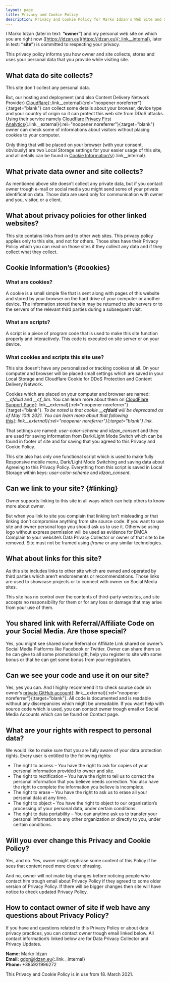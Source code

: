 ```yaml
---
layout: page
title: Privacy and Cookie Policy
description: Privacy and Cookie Policy for Marko Idzan's Web Site and Social Media Platforms
---
```

I Marko Idzan (later in text: **“owner”**) and my personal web site on which you are right now ([https://idzan.eu](https://idzan.eu){:.link__internal}, later in text: **“site”**) is committed to respecting your privacy.

This privacy policy informs you how owner and site collects, stores and uses your personal data that you provide while visiting site.

## What data do site collects?

This site don't collect any personal data.

But, our hosting and deployment (and also Content Delivery Network Provider) [Cloudflare](https://www.cloudflare.com/privacypolicy/){:.link__external}{:rel="noopener noreferrer"}{:target="blank"} can collect some details about your browser, device type and your country of origin so it can protect this web site from DDoS attacks. Using their service namely [Cloudflare Privacy First Analytics](https://www.cloudflare.com/web-analytics/){:.link__external}{:rel="noopener noreferrer"}{:target="blank"} owner can check some of informations about visitors without placing cookies to your computer.

Only thing that will be placed on your browser (with your consent, obviously) are two Local Storage settings for your easier usage of this site, and all details can be found in [Cookie Information’s](#cookies){:.link__internal}.

## What private data owner and site collects?

As mentioned above site doesn’t collect any private data, but if you contact owner trough e-mail or social media you might send some of your private identification data. Those data are used only for communication with owner and you, visitor, or a client.

## What about privacy policies for other linked websites?

This site contains links from and to other web sites. This privacy policy applies only to this site, and not for others. Those sites have their Privacy Policy which you can read on those sites if they collect any data and if they collect what they collect.

## Cookie Information’s {#cookies}

### What are cookies?

A cookie is a small simple file that is sent along with pages of this website and stored by your browser on the hard drive of your computer or another device. The information stored therein may be returned to site servers or to the servers of the relevant third parties during a subsequent visit.

### What are scripts?

A script is a piece of program code that is used to make this site function properly and interactively. This code is executed on site server or on your device.

### What cookies and scripts this site use?

This site doesn’t have any personalized or tracking cookies at all. On your computer and browser will be placed small settings which are saved in your Local Storage and Cloudflare Cookie for DDoS Protection and Content Delivery Network.

Cookies which are placed on your computer and browser are named: *__cfduid* and *__cf_bm*. You can learn more about them on [CloudFlare Support Page](https://support.cloudflare.com/hc/en-us/articles/200170156-Understanding-the-Cloudflare-Cookies){:.link__external}{:rel="noopener noreferrer"}{:target="blank"}. *To be noted is that cookie **__cfduid** will be deprecated as of May 10th 2021. You can learn more about that following [this](https://blog.cloudflare.com/deprecating-cfduid-cookie/){:.link__external}{:rel="noopener noreferrer"}{:target="blank"} link.*

That settings are named: *user-color-scheme* and *idzan_consent* and they are used for saving information from Dark/Light Mode Switch which can be found in footer of site and for saving that you agreed to this Privacy and Cookie Policy.

This site also has only one functional script which is used to make fully Responsive mobile menu, Dark/Light Mode Switching and saving data about Agreeing to this Privacy Policy. Everything from this script is saved in Local Storage within keys: *user-color-scheme* and *idzan_consent*.

## Can we link to your site? {#linking}

Owner supports linking to this site in all ways which can help others to know more about owner.

But when you link to site you complain that linking isn’t misleading or that linking don’t compromise anything from site source code. If you want to use site and owner personal logo you should ask us to use it. Otherwise using logo without express permission will be used as evidence for DMCA Complain to your website’s Data Privacy Collector or owner of that site to be removed. Site must not be framed using *iframe* or any similar technologies.

## What about links for this site?

As this site includes links to other site which are owned and operated by third parties which aren’t endorsements or recommendations. Those links are used to showcase projects or to connect with owner on Social Media sites.

This site has no control over the contents of third-party websites, and site accepts no responsibility for them or for any loss or damage that may arise from your use of them.

## You shared link with Referral/Affiliate Code on your Social Media. Are those special?

Yes, you might see shared some Referral or Affiliate Link shared on owner’s Social Media Platforms like Facebook or Twitter. Owner can share them so he can give to all some promotional gift, help you register to site with some bonus or that he can get some bonus from your registration.

## Can we see your code and use it on our site?

Yes, yes you can. And I highly recommend it to check source code on owner’s [private GitHub account](https://github.com/idzan){:.link__external}{:rel="noopener noreferrer"}{:target="blank"}. All code is documented and is readable without any discrepancies which might be unreadable. If you want help with source code which is used, you can contact owner trough email or Social Media Accounts which can be found on Contact page.

## What are your rights with respect to personal data?

We would like to make sure that you are fully aware of your data protection rights. Every user is entitled to the following rights:

* The right to access – You have the right to ask for copies of your personal information provided to owner and site.
* The right to rectification – You have the right to tell us to correct the personal information that you believe needs correction. You also have the right to complete the information you believe is incomplete.
* The right to erase – You have the right to ask us to erase all your personal data at any time.
* The right to object – You have the right to object to our organization’s processing of your personal data, under certain conditions.
* The right to data portability – You can anytime ask us to transfer your personal information to any other organization or directly to you, under certain conditions.

## Will you ever change this Privacy and Cookie Policy?

Yes, and no. Yes, owner might rephrase some content of this Policy if he sees that content need more clearer phrasing.

And no, owner will not make big changes before noticing people who contact him trough email about Privacy Policy if they agreed to some older version of Privacy Policy. If there will be bigger changes then site will have notice to check updated Privacy Policy.

## How to contact owner of site if web have any questions about Privacy Policy?

If you have and questions related to this Privacy Policy or about data privacy practices, you can contact owner trough email linked below. All contact information’s linked below are for Data Privacy Collector and Privacy Updates.

**Name:** Marko Idzan  
**Email:** [gdpr@idzan.eu](mailto:gdpr@idzan.eu){:.link__internal}  
**Phone:** +385921996272

This Privacy and Cookie Policy is in use from 18. March 2021.
